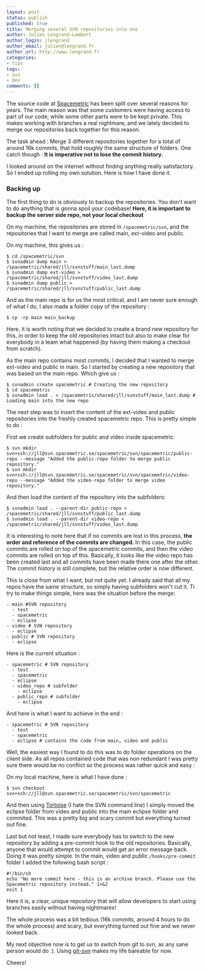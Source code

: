 ```yaml
---
layout: post
status: publish
published: true
title: Merging several SVN repositories into one
author: Julien Lengrand-Lambert
author_login: jlengrand
author_email: julien@lengrand.fr
author_url: http://www.lengrand.fr
categories:
- tips
tags:
- svn
- dev
comments: []
---
```


The source code at [Spacemetric](http://www.spacemetric.com/) has been split over several reasons for years. The main reason was that some customers were having access to part of our code, while some other parts were to be kept private. This makes working with branches a real nightmare, and we lately decided to merge our repositories back together for this reason.

The task ahead : Merge 3 different repositories together for a total of around 16k commits, that hold roughly the same structure of folders. One catch though : **It is imperative not to lose the commit history.**

I looked around on the internet without finding anything really satisfactory. So I ended up rolling my own solution. Here is how I have done it.

### Backing up

The first thing to do is obviously to backup the repositories. You don't want to do anything that is gonna spoil your codebase! **Here, it is important to backup the server side repo, not your local checkout**

On my machine, the repositories are stored in `/spacemetric/svn`, and the repositories that I want to merge are called main, ext-video and public.

On my machine, this gives us :

    $ cd /spacemetric/svn
    $ svnadmin dump main >  /spacemetric/shared/jll/svnstuff/main_last.dump
    $ svnadmin dump ext-video >  /spacemetric/shared/jll/svnstuff/video_last.dump
    $ svnadmin dump public >  /spacemetric/shared/jll/svnstuff/public_last.dump

And as the main repo is for us the most critical, and I am never sure enough of what I do, I also made a folder copy of the repository :

    $ cp -rp main main_backup

Here, it is worth noting that we decided to create a brand new repository for this, in order to keep the old repositories intact but also to make clear for everybody in a team what happened (by having them making a checkout from scratch).

As the main repo contains most commits, I decided that I wanted to merge ext-video and public in main. So I started by creating a new repository that was based on the main repo. Which give us :

    $ svnadmin create spacemetric # Creating the new repository
    $ cd spacemetric
    $ svnadmin load . < /spacemetric/shared/jll/svnstuff/main_last.dump # Loading main into the new repo

The next step was to insert the content of the ext-video and public repositories into the freshly created spacemetric repo. This is pretty simple to do :

First we create subfolders for public and video inside spacemetric:

    $ svn mkdir svn+ssh://jll@svn.spacemetric.se/spacemetric/svn/spacemetric/public-repo --message "Added the public-repo folder to merge public repository."
    $ svn mkdir svn+ssh://jll@svn.spacemetric.se/spacemetric/svn/spacemetric/video-repo --message "Added the video-repo folder to merge video repository."

And then load the content of the repository into the subfolders:

    $ svnadmin load . --parent-dir public-repo < /spacemetric/shared/jll/svnstuff/public_last.dump
    $ svnadmin load . --parent-dir video-repo < /spacemetric/shared/jll/svnstuff/video_last.dump

It is interesting to note here that if no commits are lost in this process, **the order and reference of the commits are changed**. In this case, the public commits are rolled on top of the spacemetric commits, and then the video commits are rolled on top of this. Basically, it looks like the video repo has been created last and all commits have been made there one after the other.
The commit history is still complete, but the relative order is now different.

This is close from what I want, but not quite yet. I already said that all my repos have the same structure, so simply having subfolders won't cut it. Ti try to make things simple, here was the situation before the merge:

    - main #SVN repository
      - test
      - spacemetric
      - eclipse
    - video # SVN repository
      - eclipse
    - public # SVN repository
      - eclipse

Here is the current situation :

    - spacemetric # SVN repository
      - test
      - spacemetric
      - eclipse
      - video_repo # subfolder
        - eclipse
      - public_repo # subfolder
        - eclipse

And here is what I want to achieve in the end :

    - spacemetric # SVN repository
      - test
      - spacemetric
      - eclipse # contains the code from main, video and public

Well, the easiest way I found to do this was to do folder operations on the client side. As all repos contained code that was non redundant I was pretty sure there would be no conflict so the process was rather quick and easy :

On my local machine, here is what I have done :

    $ svn checkout svn+ssh://jll@svn.spacemetric.se/spacemetric/svn/spacemetric

And then using [Tortoise](http://tortoisesvn.net/) (I hate the SVN command line) I simply moved the eclipse folder from video and public into the main eclipse folder and commited. This was a pretty big and scary commit but everything turned out fine.

Last but not least, I made sure everybody has to switch to the new repository by adding a pre-commit hook to the old repositories. Basically, anyone that would attempt to commit would get an error message back. Doing it was pretty simple. In the main, video and public `/hooks/pre-commit` folder I added the following bash script :

    #!/bin/sh
    echo "No more commit here - this is an archive branch. Please use the Spacemetric repository instead." 1>&2
    exit 1

Here it is, a clear, unique repository that will allow developers to start using branches easily without having nightmares!

The whole process was a bit tedious (16k commits, around 4 hours to do the whole process) and scary, but everything turned out fine and we never looked back.

My next objective now is to get us to switch from git to svn, as any sane person would do :). Using [git-svn](http://csurs.csr.uky.edu/cgi-bin/man/man2html?1+git-svn) makes my life bareable for now.

Cheers!

